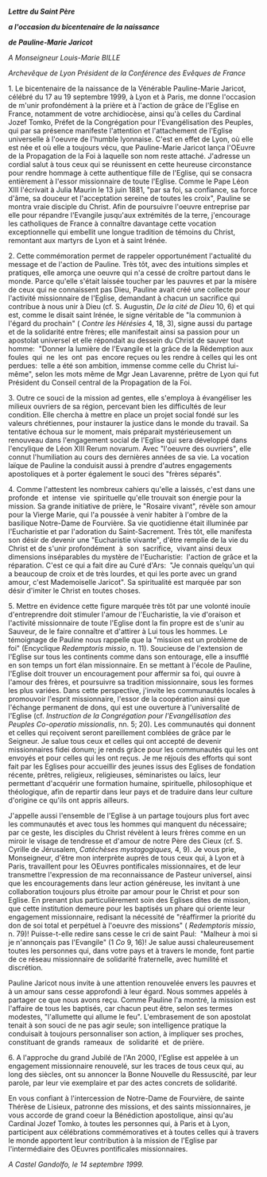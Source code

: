 ***Lettre du Saint Père***

***a l'occasion du bicentenaire de la naissance***

***de Pauline-Marie Jaricot***

*A Monseigneur Louis-Marie BILLE*

*Archevêque de Lyon Président de la Conférence des Evêques de France*

1. Le bicentenaire de la naissance de la Vénérable Pauline-Marie Jaricot, célébré du 17 au 19 septembre 1999, à Lyon et à Paris, me donne l'occasion de m'unir profondément à la prière et à l'action de grâce de l'Eglise en France, notamment de votre archidiocèse, ainsi qu'à celles du Cardinal Jozef Tomko, Préfet de la Congrégation pour l'Evangélisation des Peuples, qui par sa présence manifeste l'attention et l'attachement de l'Eglise universelle à l'oeuvre de l'humble lyonnaise. C'est en effet de Lyon, où elle est née et où elle a toujours vécu, que Pauline-Marie Jaricot lança l'OEuvre de la Propagation de la Foi à laquelle son nom reste attaché. J'adresse un cordial salut à tous ceux qui se réunissent en cette heureuse circonstance pour rendre hommage à cette authentique fille de l'Eglise, qui se consacra entièrement à l'essor missionnaire de toute l'Eglise. Comme le Pape Léon XIII l'écrivait à Julia Maurin le 13 juin 1881, "par sa foi, sa confiance, sa force d'âme, sa douceur et l'acceptation sereine de toutes les croix", Pauline se montra vraie disciple du Christ. Afin de poursuivre l'oeuvre entreprise par elle pour répandre l'Evangile jusqu'aux extrémités de la terre, j'encourage les catholiques de France à connaître davantage cette vocation exceptionnelle qui embellit une longue tradition de témoins du Christ, remontant aux martyrs de Lyon et à saint Irénée.

2. Cette commémoration permet de rappeler opportunément l'actualité du message et de l'action de Pauline. Très tôt, avec des intuitions simples et pratiques, elle amorça une oeuvre qui n'a cessé de croître partout dans le monde. Parce qu'elle s'était laissée toucher par les pauvres et par la misère de ceux qui ne connaissent pas Dieu, Pauline avait créé une collecte pour l'activité missionnaire de l'Eglise, demandant à chacun un sacrifice qui contribue à nous unir à Dieu (cf. S. Augustin, *De la cité de Dieu* 10, 6) et qui est, comme le disait saint Irénée, le signe véritable de "la communion à l'égard du prochain" ( *Contre les Hérésies* 4, 18, 3), signe aussi du partage et de la solidarité entre frères; elle manifestait ainsi sa passion pour un apostolat universel et elle répondait au dessein du Christ de sauver tout homme:  "Donner la lumière de l'Evangile et la grâce de la Rédemption aux  foules  qui  ne  les  ont  pas  encore reçues ou les rendre à celles qui les ont perdues:  telle a été son ambition, immense comme celle du Christ lui-même", selon les mots même de Mgr Jean Lavarenne, prêtre de Lyon qui fut Président du Conseil central de la Propagation de la Foi.

3. Outre ce souci de la mission ad gentes, elle s'employa à évangéliser les milieux ouvriers de sa région, percevant bien les difficultés de leur condition. Elle chercha à mettre en place un projet social fondé sur les valeurs chrétiennes, pour instaurer la justice dans le monde du travail. Sa tentative échoua sur le moment, mais préparait mystérieusement un renouveau dans l'engagement social de l'Eglise qui sera développé dans l'encylique de Léon XIII Rerum novarum. Avec "l'oeuvre des ouvriers", elle connut l'humiliation au cours des dernières années de sa vie. La vocation laïque de Pauline la conduisit aussi à prendre d'autres engagements apostoliques et à porter également le souci des "frères séparés".

4. Comme l'attestent les nombreux cahiers qu'elle a laissés, c'est dans une profonde  et  intense  vie  spirituelle qu'elle trouvait son énergie pour la mission. Sa grande initiative de prière, le "Rosaire vivant", révèle son amour pour la Vierge Marie, qui l'a poussée à venir habiter à l'ombre de la basilique Notre-Dame de Fourvière. Sa vie quotidienne était illuminée par l'Eucharistie et par l'adoration du Saint-Sacrement. Très tôt, elle manifesta son désir de devenir une "Eucharistie vivante", d'être remplie de la vie du Christ et de s'unir profondément  à  son  sacrifice,  vivant ainsi deux dimensions inséparables du mystère de l'Eucharistie:  l'action de grâce et la réparation. C'est ce qui a fait dire au Curé d'Ars:  "Je connais quelqu'un qui a beaucoup de croix et de très lourdes, et qui les porte avec un grand amour, c'est Mademoiselle Jaricot". Sa spiritualité est marquée par son désir d'imiter le Christ en toutes choses.

5. Mettre en évidence cette figure marquée très tôt par une volonté inouïe d'entreprendre doit stimuler l'amour de l'Eucharistie, la vie d'oraison et l'activité missionnaire de toute l'Eglise dont la fin propre est de s'unir au Sauveur, de le faire connaître et d'attirer à Lui tous les hommes. Le témoignage de Pauline nous rappelle que la "mission est un problème de foi" (Encyclique *Redemptoris missio*, n. 11). Soucieuse de l'extension de l'Eglise sur tous les continents comme dans son entourage, elle a insufflé en son temps un fort élan missionnaire. En se mettant à l'école de Pauline, l'Eglise doit trouver un encouragement pour affermir sa foi, qui ouvre à l'amour des frères, et poursuivre sa tradition missionnaire, sous les formes les plus variées. Dans cette perspective, j'invite les communautés locales à promouvoir l'esprit missionnaire, l'essor de la coopération ainsi que l'échange permanent de dons, qui est une ouverture à l'universalité de l'Eglise (cf. *Instruction de la Congrégation pour l'Evangélisation des Peuples Co-operatio missionalis*, nn. 5; 20). Les communautés qui donnent et celles qui reçoivent seront pareillement comblées de grâce par le Seigneur. Je salue tous ceux et celles qui ont accepté de devenir missionnaires fidei donum; je rends grâce pour les communautés qui les ont envoyés et pour celles qui les ont reçus. Je me réjouis des efforts qui sont fait par les Eglises pour accueillir des jeunes issus des Eglises de fondation récente, prêtres, religieux, religieuses, séminaristes ou laïcs, leur permettant d'acquérir une formation humaine, spirituelle, philosophique et théologique, afin de repartir dans leur pays et de traduire dans leur culture d'origine ce qu'ils ont appris ailleurs.

J'appelle aussi l'ensemble de l'Eglise à un partage toujours plus fort avec les communautés et avec tous les hommes qui manquent du nécessaire; par ce geste, les disciples du Christ révèlent à leurs frères comme en un miroir le visage de tendresse et d'amour de notre Père des Cieux (cf. S. Cyrille de Jérusalem, *Catéchèses mystagogiques,* 4, 9). Je vous prie, Monseigneur, d'être mon interprète auprès de tous ceux qui, à Lyon et à Paris, travaillent pour les OEuvres pontificales missionnaires, et de leur transmettre l'expression de ma reconnaissance de Pasteur universel, ainsi que les encouragements dans leur action généreuse, les invitant à une collaboration toujours plus étroite par amour pour le Christ et pour son Eglise. En prenant plus particulièrement soin des Eglises dites de mission, que cette institution demeure pour les baptisés un phare qui oriente leur engagement missionnaire, redisant la nécessité de "réaffirmer la priorité du don de soi total et perpétuel à l'oeuvre des missions" ( *Redemptoris missio*, n. 79)! Puisse-t-elle redire sans cesse le cri de saint Paul:  "Malheur à moi si je n'annonçais pas l'Evangile" (1 *Co* 9, 16)! Je salue aussi chaleureusement toutes les personnes qui, dans votre pays et à travers le monde, font partie de ce réseau missionnaire de solidarité fraternelle, avec humilité et discrétion.

Pauline Jaricot nous invite à une attention renouvelée envers les pauvres et à un amour sans cesse approfondi à leur égard. Nous sommes appelés à partager ce que nous avons reçu. Comme Pauline l'a montré, la mission est l'affaire de tous les baptisés, car chacun peut être, selon ses termes modestes, "l'allumette qui allume le feu". L'embrasement de son apostolat tenait à son souci de ne pas agir seule; son intelligence pratique la conduisait à toujours personnaliser son action, à impliquer ses proches, constituant de grands  rameaux  de  solidarité  et  de prière.

6. A l'approche du grand Jubilé de l'An 2000, l'Eglise est appelée à un engagement missionnaire renouvelé, sur les traces de tous ceux qui, au long des siècles, ont su annoncer la Bonne Nouvelle du Ressuscité, par leur parole, par leur vie exemplaire et par des actes concrets de solidarité.

En vous confiant à l'intercession de Notre-Dame de Fourvière, de sainte Thérèse de Lisieux, patronne des missions, et des saints missionnaires, je vous accorde de grand coeur la Bénédiction apostolique, ainsi qu'au Cardinal Jozef Tomko, à toutes les personnes qui, à Paris et à Lyon, participent aux célébrations commémoratives et à toutes celles qui à travers le monde apportent leur contribution à la mission de l'Eglise par l'intermédiaire des OEuvres pontificales missionnaires.

*A Castel Gandolfo, le 14 septembre 1999.*